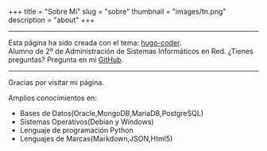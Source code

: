 +++
title = "Sobre Mi"
slug = "sobre"
thumbnail = "images/tn.png"
description = "about"
+++

---------------------------
Esta página ha sido creada con el tema: [hugo-coder](https://github.com/luizdepra/hugo-coder).  
Alumno de 2º de Administración de Sistemas Informáticos en Red.
¿Tienes preguntas? Pregunta en mi [GitHub](https://github.com/alexrr12341/alexblog/issues/new).

---------------------------

Gracias por visitar mi página.

Amplios conocimientos en:

* Bases de Datos(Oracle,MongoDB,MariaDB,PostgreSQL)
* Sistemas Operativos(Debian y Windows)
* Lenguaje de programación Python
* Lenguajes de Marcas(Markdown,JSON,Html5)


